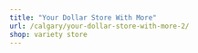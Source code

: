 ```yaml
---
title: "Your Dollar Store With More"
url: /calgary/your-dollar-store-with-more-2/
shop: variety store
---
```

